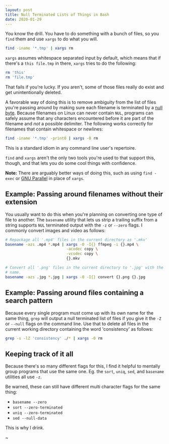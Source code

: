 ```yaml
---
layout: post
title: Null Terminated Lists of Things in Bash
date: 2020-01-29
---
```


You know the drill. You have to do something with a bunch of files, so you
`find` them and use `xargs` to do what you will.

```zsh
find -iname '*.tmp' | xargs rm
```

`xargs` assumes whitespace separated input by default, which means that if
there's a `this file.tmp` in there, `xargs` tries to do the following:

```zsh
rm 'this'
rm 'file.tmp'
```

That fails if you're lucky. If you aren't, some of those files really do exist
and get unintentionally deleted.

A favorable way of doing this is to remove ambiguity from the list of files
you're passing around by making sure each filename is terminated by a [null
byte](https://en.wikipedia.org/wiki/Null_character). Because filenames on Linux
can never contain `NUL`, programs can safely assume that any characters
encountered before it are part of the filename and *not* a possible delimiter.
The following works correctly for filenames that contain whitespace or newlines:

```zsh
find -iname '*.tmp' -print0 | xargs -0 rm
```

This is a standard idiom in any command line user's repertoire.

`find` and `xargs` aren't the only two tools you're used to that support this,
though, and that lets you do some cool things with confidence.

**Note:** There are arguably better ways of doing this, such as using `find
-exec` or [GNU Parallel](https://www.gnu.org/software/parallel/) in place of
`xargs`.

## Example: Passing around filenames without their extension

You usually want to do this when you're planning on converting one type of file
to another. The `basename` utility that lets us strip a trailing suffix from a
string supports `NUL` terminated output with the `-z` or `--zero` flags. I
commonly convert images and video as follows:

```bash
# Repackage all '.mp4' files in the current directory as '.mkv'
basename -azs .mp4 *.mp4 | xargs -0 -I{} ffmpeg -i {}.mp4 \
                           -acodec copy \
                           -vcodec copy \
                           {}.mkv
```

```bash
# Convert all '.png' files in the current directory to '.jpg' with the same
# name.
basename -azs .jpg *.jpg | xargs -0 -I{} convert {}.png {}.jpg
```

## Example: Passing around files containing a search pattern

Because every single program must come up with its own name for the same thing,
`grep` will output a null terminated list of files if you give it the `-Z` or
`--null` flags on the command line. Use that to delete all files in the current
working directory containing the word 'consistency' as follows:

```bash
grep -s -lZ 'consistency' ./* | xargs -0 rm
```

## Keeping track of it all

Because there's so many different flags for this, I find it helpful to mentally
group programs that use the same one. Eg. the `sort`, `uniq`, `sed`, and
`basename` utilities all use `-z`.

Be warned, these can still have different multi character flags for the same
thing:

* `basename --zero`
* `sort --zero-terminated`
* `uniq --zero-terminated`
* `sed --null-data`

This is why I drink.

~
